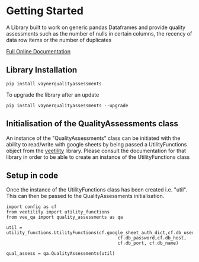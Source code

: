 # Getting Started
A Library built to work on generic pandas Dataframes and provide quality assessments such
as the number of nulls in certain columns, the recency of data row items or the number
of duplicates

[Full Online Documentation](https://vaynermedia-london.github.io/vaynerqualityassessments/)

## Library Installation
```
pip install vaynerqualityassessments
```
To upgrade the library after an update
```
pip install vaynerqualityassessments --upgrade
```
## Initialisation of the QualityAssessments class
An instance of the "QualityAssessments" class can be initiated with the ability to read/write with 
google sheets by being passed a UtilityFunctions object from the 
[veetility](https://github.com/VaynerMedia-London/veetility) library.
Please consult the documentation for that library in order to be able to create an instance of
the UtilityFunctions class

## Setup in code
Once the instance of the UtilityFunctions class has been created i.e. "util". This can then be passed
to the QualityAssessments initialisation.

```
import config as cf
from veetility import utility_functions
from vee_qa import quality_assessments as qa

util = utility_functions.UtilityFunctions(cf.google_sheet_auth_dict,cf.db_user, 
                                          cf.db_password,cf.db_host,
                                          cf.db_port, cf.db_name)

qual_assess = qa.QualityAssessments(util)
```